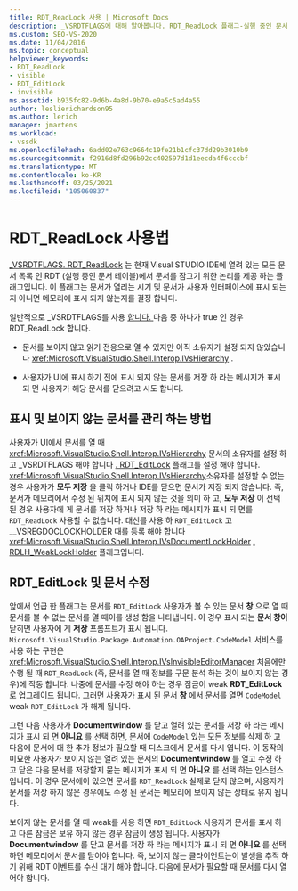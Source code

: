 ```yaml
---
title: RDT_ReadLock 사용 | Microsoft Docs
description: _VSRDTFLAGS에 대해 알아봅니다. RDT_ReadLock 플래그-실행 중인 문서 테이블의 문서를 잠그기 위한 논리를 제공 합니다.
ms.custom: SEO-VS-2020
ms.date: 11/04/2016
ms.topic: conceptual
helpviewer_keywords:
- RDT_ReadLock
- visible
- RDT_EditLock
- invisible
ms.assetid: b935fc82-9d6b-4a8d-9b70-e9a5c5ad4a55
author: leslierichardson95
ms.author: lerich
manager: jmartens
ms.workload:
- vssdk
ms.openlocfilehash: 6add02e763c9664c19fe21b1cfc37dd29b3010b9
ms.sourcegitcommit: f2916d8fd296b92cc402597d1d1eecda4f6cccbf
ms.translationtype: MT
ms.contentlocale: ko-KR
ms.lasthandoff: 03/25/2021
ms.locfileid: "105060837"
---
```

# <a name="rdt_readlock-usage"></a>RDT_ReadLock 사용법

[_VSRDTFLAGS. RDT_ReadLock](<xref:Microsoft.VisualStudio.Shell.Interop._VSRDTFLAGS.RDT_ReadLock>) 는 현재 Visual STUDIO IDE에 열려 있는 모든 문서 목록 인 RDT (실행 중인 문서 테이블)에서 문서를 잠그기 위한 논리를 제공 하는 플래그입니다. 이 플래그는 문서가 열리는 시기 및 문서가 사용자 인터페이스에 표시 되는지 아니면 메모리에 표시 되지 않는지를 결정 합니다.

일반적으로 _VSRDTFLAGS를 사용 [합니다. ](<xref:Microsoft.VisualStudio.Shell.Interop._VSRDTFLAGS.RDT_ReadLock>) 다음 중 하나가 true 인 경우 RDT_ReadLock 합니다.

- 문서를 보이지 않고 읽기 전용으로 열 수 있지만 아직 소유자가 설정 되지 않았습니다 <xref:Microsoft.VisualStudio.Shell.Interop.IVsHierarchy> .

- 사용자가 UI에 표시 하기 전에 표시 되지 않는 문서를 저장 하 라는 메시지가 표시 되 면 사용자가 해당 문서를 닫으려고 시도 합니다.

## <a name="how-to-manage-visible-and-invisible-documents"></a>표시 및 보이지 않는 문서를 관리 하는 방법

사용자가 UI에서 문서를 열 때 <xref:Microsoft.VisualStudio.Shell.Interop.IVsHierarchy> 문서의 소유자를 설정 하 고 _VSRDTFLAGS 해야 합니다 [. RDT_EditLock](<xref:Microsoft.VisualStudio.Shell.Interop._VSRDTFLAGS.RDT_EditLock>) 플래그를 설정 해야 합니다. <xref:Microsoft.VisualStudio.Shell.Interop.IVsHierarchy>소유자를 설정할 수 없는 경우 사용자가 **모두 저장** 을 클릭 하거나 IDE를 닫으면 문서가 저장 되지 않습니다. 즉, 문서가 메모리에서 수정 된 위치에 표시 되지 않는 것을 의미 하 고, **모두 저장** 이 선택 된 경우 사용자에 게 문서를 저장 하거나 저장 하 라는 메시지가 표시 되 면를 `RDT_ReadLock` 사용할 수 없습니다. 대신를 사용 하 `RDT_EditLock` 고 __VSREGDOCLOCKHOLDER 때를 등록 해야 합니다 <xref:Microsoft.VisualStudio.Shell.Interop.IVsDocumentLockHolder> [. RDLH_WeakLockHolder](<xref:Microsoft.VisualStudio.Shell.Interop.__VSREGDOCLOCKHOLDER.RDLH_WeakLockHolder>) 플래그입니다.

## <a name="rdt_editlock-and-document-modification"></a>RDT_EditLock 및 문서 수정

앞에서 언급 한 플래그는 문서를 `RDT_EditLock` 사용자가 볼 수 있는 문서 **창** 으로 열 때 문서를 볼 수 없는 문서를 열 때이를 생성 함을 나타냅니다. 이 경우 표시 되는 **문서 창이** 닫히면 사용자에 게 **저장** 프롬프트가 표시 됩니다. `Microsoft.VisualStudio.Package.Automation.OAProject.CodeModel` 서비스를 사용 하는 구현은 <xref:Microsoft.VisualStudio.Shell.Interop.IVsInvisibleEditorManager> 처음에만 수행 될 때 `RDT_ReadLock` (즉, 문서를 열 때 정보를 구문 분석 하는 것이 보이지 않는 경우)에 작동 합니다. 나중에 문서를 수정 해야 하는 경우 잠금이 weak **RDT_EditLock** 로 업그레이드 됩니다. 그러면 사용자가 표시 된 문서 **창** 에서 문서를 열면 `CodeModel` weak `RDT_EditLock` 가 해제 됩니다.

그런 다음 사용자가 **Documentwindow** 를 닫고 열려 있는 문서를 저장 하 라는 메시지가 표시 되 면 **아니요** 를 선택 하면, 문서에 `CodeModel` 있는 모든 정보를 삭제 하 고 다음에 문서에 대 한 추가 정보가 필요할 때 디스크에서 문서를 다시 엽니다. 이 동작의 미묘한 사용자가 보이지 않는 열려 있는 문서의 **Documentwindow** 를 열고 수정 하 고 닫은 다음 문서를 저장할지 묻는 메시지가 표시 되 면 **아니요** 를 선택 하는 인스턴스입니다. 이 경우 문서에이 있으면 문서를 `RDT_ReadLock` 실제로 닫지 않으며, 사용자가 문서를 저장 하지 않은 경우에도 수정 된 문서는 메모리에 보이지 않는 상태로 유지 됩니다.

보이지 않는 문서를 열 때 weak를 사용 하면 `RDT_EditLock` 사용자가 문서를 표시 하 고 다른 잠금은 보유 하지 않는 경우 잠금이 생성 됩니다. 사용자가 **Documentwindow** 를 닫고 문서를 저장 하 라는 메시지가 표시 되 면 **아니요** 를 선택 하면 메모리에서 문서를 닫아야 합니다. 즉, 보이지 않는 클라이언트는이 발생을 추적 하기 위해 RDT 이벤트를 수신 대기 해야 합니다. 다음에 문서가 필요할 때 문서를 다시 열어야 합니다.
